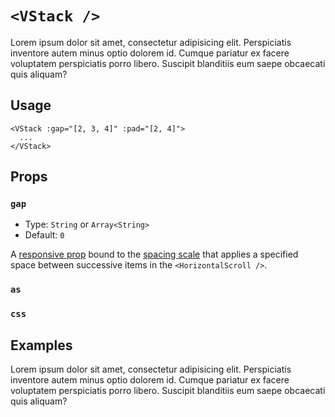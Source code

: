 # `<VStack />`

Lorem ipsum dolor sit amet, consectetur adipisicing elit. Perspiciatis inventore autem minus optio dolorem id. Cumque pariatur ex facere voluptatem perspiciatis porro libero. Suscipit blanditiis eum saepe obcaecati quis aliquam?

## Usage

```vue
<VStack :gap="[2, 3, 4]" :pad="[2, 4]">
  ...
</VStack>
```

<UsageResult>
<VStack :gap="[2, 3, 4]" :pad="[3, 4]" class="bg-light-gray">
  <Box pad="4" v-for="i in 4" :key="i" class="bg-dark-gray" />
</VStack>
</UsageResult>

## Props

### `gap`

- Type: `String` or `Array<String>`
- Default: `0`

A [responsive prop](./../guide/principles.md#responsive-props) bound to the [spacing scale](./../guide/principles.md#spacing-scale) that applies a specified space between successive items in the `<HorizontalScroll />`.

### `as`

<as-prop name="VStack" />

### `css`

<css-prop />

## Examples

Lorem ipsum dolor sit amet, consectetur adipisicing elit. Perspiciatis inventore autem minus optio dolorem id. Cumque pariatur ex facere voluptatem perspiciatis porro libero. Suscipit blanditiis eum saepe obcaecati quis aliquam?
